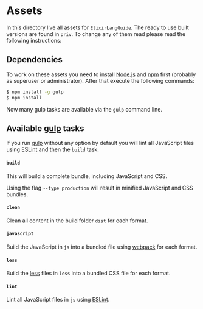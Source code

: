 # Assets

In this directory live all assets for `ElixirLangGuide`. The ready to
use built versions are found in `priv`. To change any of them read please
read the following instructions:

## Dependencies

To work on these assets you need to install [Node.js] and [npm] first (probably
as superuser or administrator). After that execute the following commands:

```bash
$ npm install -g gulp
$ npm install
```

Now many gulp tasks are available via the `gulp` command line.

## Available [gulp] tasks

If you run [gulp] without any option by default you will lint all JavaScript
files using [ESLint] and then the `build` task.

#### `build`

This will build a complete bundle, including JavaScript and CSS.

Using the flag `--type production` will result in minified JavaScript and CSS
bundles.

#### `clean`

Clean all content in the build folder `dist` for each format.

#### `javascript`

Build the JavaScript in `js` into a bundled file using [webpack] for each
format.

#### `less`

Build the [less] files in `less` into a bundled CSS file for each format.

#### `lint`

Lint all JavaScript files in `js` using [ESLint].

[Node.js]: https://nodejs.org/
[npm]: https://www.npmjs.com/
[gulp]: https://www.npmjs.com/package/gulp
[webpack]: http://webpack.github.io/
[less]: http://lesscss.org/
[ESLint]: http://eslint.org/
